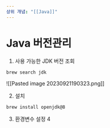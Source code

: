 ```yaml
---
상위 개념: "[[Java]]"
---
```

# Java 버전관리

1. 사용 가능한 JDK 버전 조회
```shell
brew search jdk
```
![[Pasted image 20230921190323.png]]

2. 설치
```shell
brew install openjdk@8
```

3. 환경변수 설정
4
